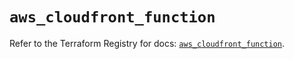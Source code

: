 # `aws_cloudfront_function`

Refer to the Terraform Registry for docs: [`aws_cloudfront_function`](https://registry.terraform.io/providers/hashicorp/aws/5.96.0/docs/resources/cloudfront_function).
